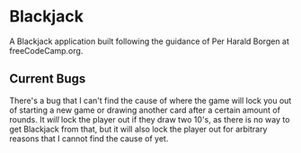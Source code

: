 # Blackjack
A Blackjack application built following the guidance of Per Harald Borgen at freeCodeCamp.org.

## Current Bugs
There's a bug that I can't find the cause of where the game will lock you out of starting a new game or drawing another card after a certain amount of rounds. 
It *will* lock the player out if they draw two 10's, as there is no way to get Blackjack from that, but it will also lock the player out for arbitrary reasons that I cannot find the cause of yet.
